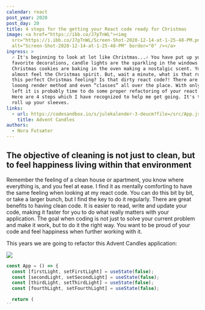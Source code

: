 ```yaml
---
calendar: react
post_year: 2020
post_day: 20
title: 4 steps for the getting your React code ready for Christmas
image: <a href="https://ibb.co/J7pTnWL"><img
  src="https://i.ibb.co/J7pTnWL/Screen-Shot-2020-12-14-at-1-25-48-PM.png"
  alt="Screen-Shot-2020-12-14-at-1-25-48-PM" border="0" /></a>
ingress: >
  🎶 It's beginning to look at lot like Christmas...🎶 You have put up your
  favorite decorations, candle lights are the sparkling in the windows and some
  Christmas cookies are baking in the oven making a nostalgic scent. You can
  almost feel the Christmas spirit. But, wait a minute, what is that ruining
  this perfect Christmas feeling? Is that dirty react code?! There are “this”, a
  looong render method and even “classes” all over the place. With only 4 days
  left it is probably time to do some proper refactoring of your react code.
  Here are 4 steps which I have recognized to help me get going. It's time to
  roll up your sleeves.
links:
  - url: https://codesandbox.io/s/julekalender-3-deucm?file=/src/App.js
    title: Advent Candles
authors:
  - Nora Futsæter
---
```

## The objective of cleaning is not just to clean, but to feel happiness living within that environment ##

Remember the feeling of a clean house or apartment, you know where everything is, and you feel at ease. I find it as mentally comforting to have the same feeling when looking at my react code. You can do this bit by bit, or take a larger bunch, but I find the key to do it regularly. There are great benefits to having clean code. It is easier to read, write and update your code, making it faster for you to do what really matters with your application. The goal when coding is not just to solve your current problem and make it work, but to do it the right way. You want to be proud of your code and feel happiness when further working with it. 



This years we are going to refactor this Advent Candles application:
 
![](/assets/20-react-advent-candles.png)


```javascript
const App = () => {
  const [firstLight, setFirstLight] = useState(false);
  const [secondLight, setSecondLight] = useState(false);
  const [thirdLight, setThirdLight] = useState(false);
  const [fourthLight, setFourthLight] = useState(false);

  return (
``
